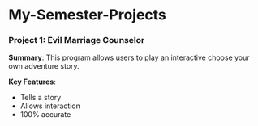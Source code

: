 # My-Semester-Projects
### Project 1: Evil Marriage Counselor
**Summary**: This program allows users to play an interactive choose your own adventure story.

**Key Features**: 
- Tells a story
- Allows interaction
- 100% accurate 
